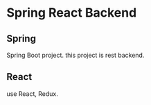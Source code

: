 # Spring React Backend

## Spring
Spring Boot project.
this project is  rest backend.

## React
use React, Redux.